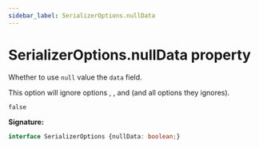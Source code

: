 ```yaml
---
sidebar_label: SerializerOptions.nullData
---
```

# SerializerOptions.nullData property

Whether to use `null` value the `data` field.

This option will ignore options , , and  (and all options they ignores).

 `false`

**Signature:**

```typescript
interface SerializerOptions {nullData: boolean;}
```
